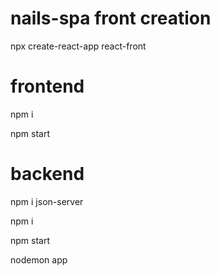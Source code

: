 # nails-spa front creation


npx create-react-app react-front

# frontend


npm i


npm start

# backend 
npm i json-server


npm i



npm start


nodemon app
